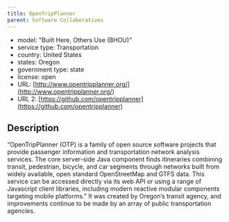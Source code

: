```yaml
---
title: OpenTripPlanner
parent: Software Collaboratives
---
```


- model: "Built Here, Others Use (BHOU)"
- service type: Transportation
- country: United States
- states: Oregon
- government type: state
- license: open
- URL: [http://www.opentripplanner.org/](http://www.opentripplanner.org/)
- URL 2: [https://github.com/opentripplanner](https://github.com/opentripplanner)

## Description
“OpenTripPlanner (OTP) is a family of open source software projects that provide passenger information and transportation network analysis services. The core server-side Java component finds itineraries combining transit, pedestrian, bicycle, and car segments through networks built from widely available, open standard OpenStreetMap and GTFS data. This service can be accessed directly via its web API or using a range of Javascript client libraries, including modern reactive modular components targeting mobile platforms.” It was created by Oregon’s transit agency, and improvements continue to be made by an array of public transportation agencies.
